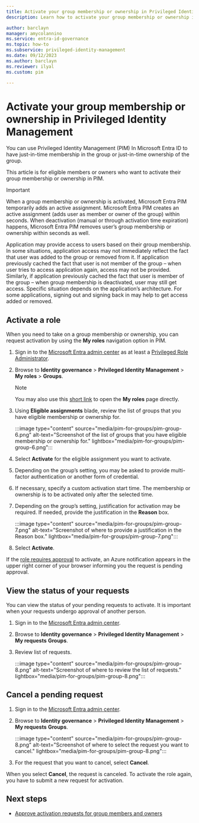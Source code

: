 ```yaml
---
title: Activate your group membership or ownership in Privileged Identity Management
description: Learn how to activate your group membership or ownership in Privileged Identity Management (PIM).

author: barclayn
manager: amycolannino
ms.service: entra-id-governance
ms.topic: how-to
ms.subservice: privileged-identity-management
ms.date: 09/12/2023
ms.author: barclayn
ms.reviewer: ilyal
ms.custom: pim

---
```


# Activate your group membership or ownership in Privileged Identity Management

You can use Privileged Identity Management (PIM) In Microsoft Entra ID to have just-in-time membership in the group or just-in-time ownership of the group.

This article is for eligible members or owners who want to activate their group membership or ownership in PIM.

>[!IMPORTANT]
>When a group membership or ownership is activated, Microsoft Entra PIM temporarily adds an active assignment. Microsoft Entra PIM creates an active assignment (adds user as member or owner of the group) within seconds. When deactivation (manual or through activation time expiration) happens, Microsoft Entra PIM removes user’s group membership or ownership within seconds as well.
>
>Application may provide access to users based on their group membership. In some situations, application access may not immediately reflect the fact that user was added to the group or removed from it. If application previously cached the fact that user is not member of the group – when user tries to access application again, access may not be provided. Similarly, if application previously cached the fact that user is member of the group – when group membership is deactivated, user may still get access. Specific situation depends on the application’s architecture. For some applications, signing out and signing back in may help to get access added or removed.

## Activate a role

When you need to take on a group membership or ownership, you can request activation by using the **My roles** navigation option in PIM.

1. Sign in to the [Microsoft Entra admin center](https://entra.microsoft.com) as at least a [Privileged Role Administrator](~/identity/role-based-access-control/permissions-reference.md#privileged-role-administrator).

1. Browse to **Identity governance** > **Privileged Identity Management** > **My roles** > **Groups**. 
    >[!NOTE]
    > You may also use this [short link](https://aka.ms/pim) to open the **My roles** page directly.

1. Using **Eligible assignments** blade, review the list of groups that you have eligible membership or ownership for.

    :::image type="content" source="media/pim-for-groups/pim-group-6.png" alt-text="Screenshot of the list of groups that you have eligible membership or ownership for." lightbox="media/pim-for-groups/pim-group-6.png":::

1. Select **Activate** for the eligible assignment you want to activate.

1. Depending on the group’s setting, you may be asked to provide multi-factor authentication or another form of credential.

1. If necessary, specify a custom activation start time. The membership or ownership is to be activated only after the selected time.

1. Depending on the group’s setting, justification for activation may be required. If needed, provide the justification in the **Reason** box.

    :::image type="content" source="media/pim-for-groups/pim-group-7.png" alt-text="Screenshot of where to provide a justification in the Reason box." lightbox="media/pim-for-groups/pim-group-7.png":::

1. Select **Activate**.

If the [role requires approval](pim-resource-roles-approval-workflow.md) to activate, an Azure notification appears in the upper right corner of your browser informing you the request is pending approval.

## View the status of your requests

You can view the status of your pending requests to activate. It is important when your requests undergo approval of another person.

1. Sign in to the [Microsoft Entra admin center](https://entra.microsoft.com).

1. Browse to **Identity governance** > **Privileged Identity Management** > **My requests** **Groups**. 

1. Review list of requests.

    :::image type="content" source="media/pim-for-groups/pim-group-8.png" alt-text="Screenshot of where to review the list of requests." lightbox="media/pim-for-groups/pim-group-8.png":::


## Cancel a pending request

1. Sign in to the [Microsoft Entra admin center](https://entra.microsoft.com).

1. Browse to **Identity governance** > **Privileged Identity Management** > **My requests** **Groups**. 

    :::image type="content" source="media/pim-for-groups/pim-group-8.png" alt-text="Screenshot of where to select the request you want to cancel." lightbox="media/pim-for-groups/pim-group-8.png":::

1. For the request that you want to cancel, select **Cancel**.

When you select **Cancel**, the request is canceled. To activate the role again, you have to submit a new request for activation.

## Next steps

- [Approve activation requests for group members and owners](groups-approval-workflow.md)
